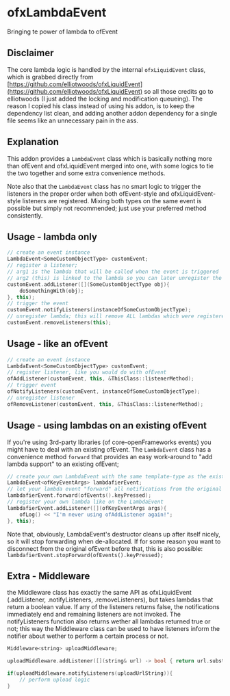 # ofxLambdaEvent
Bringing te power of lambda to ofEvent

## Disclaimer
The core lambda logic is handled by the internal ```ofxLiquidEvent``` class, which is grabbed directly from [https://github.com/elliotwoods/ofxLiquidEvent](https://github.com/elliotwoods/ofxLiquidEvent) so all those credits go to elliotwoods (I just added the locking and modification queueing). The reason I copied his class instead of using his addon, is to keep the dependency list clean, and adding another addon dependency for a single file seems like an unnecessary pain in the ass.

## Explanation
This addon provides a ```LambdaEvent``` class which is basically nothing more than ofEvent and ofxLiquidEvent merged into one, with some logics to tie the two together and some extra convenience methods.

Note also that the ```LambdaEvent``` class has no smart logic to trigger the listeners in the proper order when both ofEvent-style and ofxLiquidEvent-style listeners are registered. Mixing both types on the same event is possible but simply not recommended; just use your preferred method consistently.

## Usage - lambda only

```c++
// create an event instance
LambdaEvent<SomeCustomObjectType> customEvent;
// register a listener;
// arg1 is the lambda that will be called when the event is triggered
// arg2 (this) is linked to the lambda so you can later unregister the lambda
customEvent.addListener([](SomeCustomObjectType obj){
    doSomethingWith(obj);
}, this);
// trigger the event
customEvent.notifyListeners(instanceOfSomeCustomObjectType);
// unregister lambda; this will remove ALL lambdas which were registered with 'this' as second argument
customEvent.removeListeners(this);
```

## Usage - like an ofEvent
```c++
// create an event instance
LambdaEvent<SomeCustomObjectType> customEvent;
// register listener, like you would do with ofEvent
ofAddListener(customEvent, this, &ThisClass::listenerMethod);
// trigger event
ofNotifyListeners(customEvent, instanceOfSomeCustomObjectType);
// unregister listener
ofRemoveListener(customEvent, this, &ThisClass::listenerMethod);
```

## Usage - using lambdas on an existing ofEvent
If you're using 3rd-party libraries (of core-openFrameworks events) you might have to deal with an existing ofEvent. The ```LambdaEvent``` class has a convenience method `forward` that provides an easy work-around to "add lambda support" to an existing ofEvent;

```c++
// create your own LambdaEvent with the same template-type as the existing ofEvent
LambdaEvent<ofKeyEventArgs> lambdafierEvent;
// let your lambda event "forward" all notifications from the original event
lambdafierEvent.forward(ofEvents().keyPressed);
// register your own lambda like on the LambdaEvent
lambdafierEvent.addListener([](ofKeyEventArgs args){
    ofLog() << "I'm never using ofAddListener again!";
}, this);

```

Note that, obviously, LambdaEvent's destructor cleans up after itself nicely, so it will stop forwarding when de-allocated. If for some reason you want to disconnect from the original ofEvent before that, this is also possible: ``` lambdafierEvent.stopForward(ofEvents().keyPressed); ```


## Extra - Middleware
the Middleware class has exactly the same API as ofxLiquidEvent (.addListener, .notifyListeners, .removeListeners), but takes lambdas that return a boolean value. If any of the listeners returns false, the notifications immediately end and remaining listeners are not invoked. The notifyListeners function also returns wether all lambdas returned true or not; this way the Middleware class can be used to have listeners inform the notifier about wether to perform a certain process or not.

```c++
Middleware<string> uploadMiddleware;

uploadMiddleware.addListener([](string& url) -> bool { return url.substring(0, 8) == "https://"; )}, this);

if(uploadMiddleware.notifyListeners(uploadUrlString)){
    // perform upload logic
}
```

